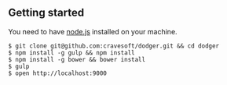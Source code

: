## Getting started

You need to have [node.js](http://nodejs.org/) installed on your machine.

  ```
  $ git clone git@github.com:cravesoft/dodger.git && cd dodger
  $ npm install -g gulp && npm install
  $ npm install -g bower && bower install
  $ gulp
  $ open http://localhost:9000
  ```
